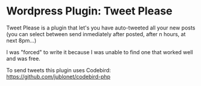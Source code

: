Wordpress Plugin: Tweet Please
==============================
Tweet Please is a plugin that let's you have auto-tweeted all your new posts (you can select between send inmediately
after posted, after n hours, at next 8pm...)

I was "forced" to write it because I was unable to find one that worked well and was free.

To send tweets this plugin uses Codebird: https://github.com/jublonet/codebird-php
